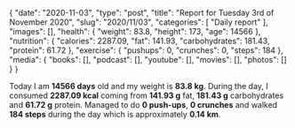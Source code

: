 {
    "date": "2020-11-03",
    "type": "post",
    "title": "Report for Tuesday 3rd of November 2020",
    "slug": "2020\/11\/03",
    "categories": [
        "Daily report"
    ],
    "images": [],
    "health": {
        "weight": 83.8,
        "height": 173,
        "age": 14566
    },
    "nutrition": {
        "calories": 2287.09,
        "fat": 141.93,
        "carbohydrates": 181.43,
        "protein": 61.72
    },
    "exercise": {
        "pushups": 0,
        "crunches": 0,
        "steps": 184
    },
    "media": {
        "books": [],
        "podcast": [],
        "youtube": [],
        "movies": [],
        "photos": []
    }
}

Today I am <strong>14566 days</strong> old and my weight is <strong>83.8 kg</strong>. During the day, I consumed <strong>2287.09 kcal</strong> coming from <strong>141.93 g</strong> fat, <strong>181.43 g</strong> carbohydrates and <strong>61.72 g</strong> protein. Managed to do <strong>0 push-ups</strong>, <strong>0 crunches</strong> and walked <strong>184 steps</strong> during the day which is approximately <strong>0.14 km</strong>.